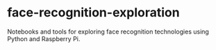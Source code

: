 # face-recognition-exploration
Notebooks and tools for exploring face recognition technologies using Python and Raspberry Pi.  
